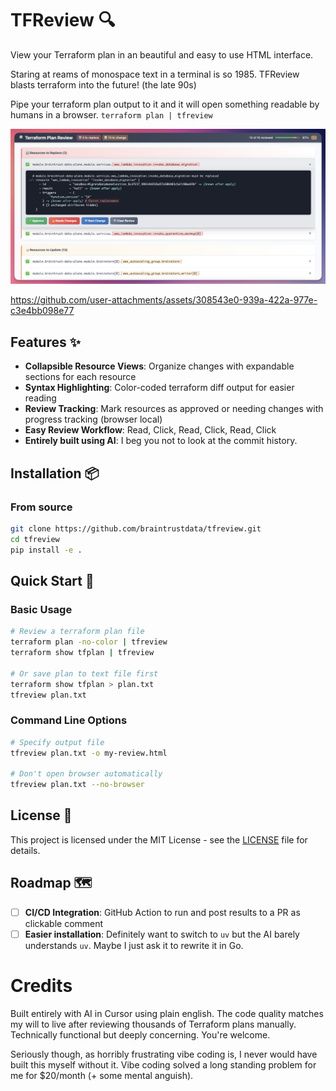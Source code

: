 # TFReview 🔍

View your Terraform plan in an beautiful and easy to use HTML interface.

Staring at reams of monospace text in a terminal is so 1985. TFReview blasts terraform into the future! (the late 90s)

Pipe your terraform plan output to it and it will open something readable by humans in a browser.
`terraform plan | tfreview`

![TFReview Screenshot](assets/tfreview.png)

https://github.com/user-attachments/assets/308543e0-939a-422a-977e-c3e4bb098e77

## Features ✨

- **Collapsible Resource Views**: Organize changes with expandable sections for each resource
- **Syntax Highlighting**: Color-coded terraform diff output for easier reading
- **Review Tracking**: Mark resources as approved or needing changes with progress tracking (browser local)
- **Easy Review Workflow**: Read, Click, Read, Click, Read, Click
- **Entirely built using AI**: I beg you not to look at the commit history.

## Installation 📦

### From source

```bash
git clone https://github.com/braintrustdata/tfreview.git
cd tfreview
pip install -e .
```

## Quick Start 🚀

### Basic Usage

```bash
# Review a terraform plan file
terraform plan -no-color | tfreview
terraform show tfplan | tfreview

# Or save plan to text file first
terraform show tfplan > plan.txt
tfreview plan.txt
```

### Command Line Options

```bash
# Specify output file
tfreview plan.txt -o my-review.html

# Don't open browser automatically
tfreview plan.txt --no-browser
```

## License 📄

This project is licensed under the MIT License - see the [LICENSE](LICENSE) file for details.

## Roadmap 🗺️

- [ ] **CI/CD Integration**: GitHub Action to run and post results to a PR as clickable comment
- [ ] **Easier installation**: Definitely want to switch to `uv` but the AI barely understands `uv`. Maybe I just ask it to rewrite it in Go.

# Credits
Built entirely with AI in Cursor using plain english. The code quality matches my will to live after reviewing thousands of Terraform plans manually. Technically functional but deeply concerning. You're welcome.

Seriously though, as horribly frustrating vibe coding is, I never would have built this myself without it. Vibe coding solved a long standing problem for me for $20/month (+ some mental anguish).
